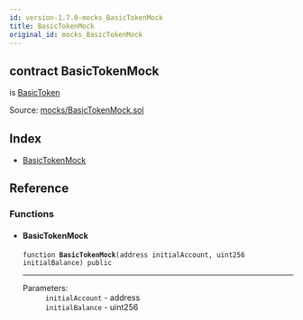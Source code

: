 ```yaml
---
id: version-1.7.0-mocks_BasicTokenMock
title: BasicTokenMock
original_id: mocks_BasicTokenMock
---
```


<div class="contract-doc"><div class="contract"><h2 class="contract-header"><span class="contract-kind">contract</span> BasicTokenMock</h2><p class="base-contracts"><span>is</span> <a href="token_ERC20_BasicToken.html">BasicToken</a></p><div class="source">Source: <a href="https://github.com/OpenZeppelin/zeppelin-solidity/blob/v1.7.0/contracts/mocks/BasicTokenMock.sol" target="_blank">mocks/BasicTokenMock.sol</a></div></div><div class="index"><h2>Index</h2><ul><li><a href="mocks_BasicTokenMock.html#BasicTokenMock">BasicTokenMock</a></li></ul></div><div class="reference"><h2>Reference</h2><div class="functions"><h3>Functions</h3><ul><li><div class="item function"><span id="BasicTokenMock" class="anchor-marker"></span><h4 class="name">BasicTokenMock</h4><div class="body"><code class="signature">function <strong>BasicTokenMock</strong><span>(address initialAccount, uint256 initialBalance) </span><span>public </span></code><hr/><dl><dt><span class="label-parameters">Parameters:</span></dt><dd><div><code>initialAccount</code> - address</div><div><code>initialBalance</code> - uint256</div></dd></dl></div></div></li></ul></div></div></div>
